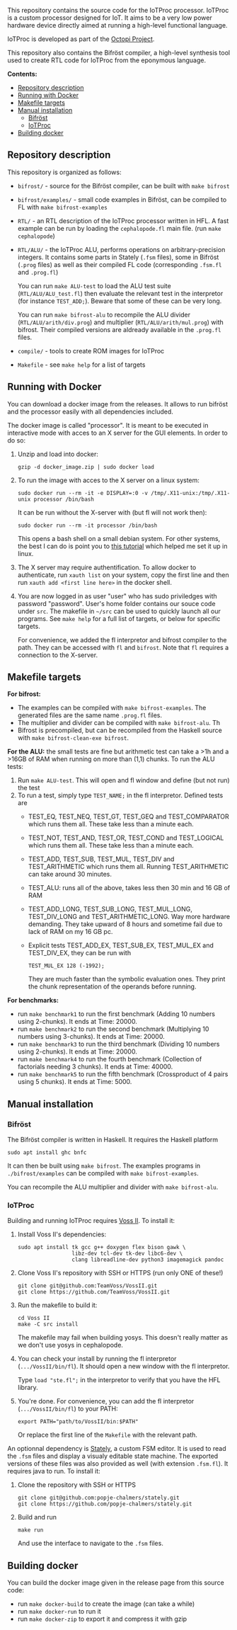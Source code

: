 




This repository contains the source code for the IoTProc processor. IoTProc is a custom processor designed for IoT. It aims to be a very low power hardware device directly aimed at running a high-level functional language.

IoTProc is developed as part of the [Octopi Project](https://octopi.chalmers.se/).

This repository also contains the Bifröst compiler, a high-level synthesis tool used to create RTL code for IoTProc from the eponymous language.

**Contents:**
- [Repository description](#repository-description)
- [Running with Docker](#running-with-docker)
- [Makefile targets](#makefile-targets)
- [Manual installation](#manual-installation)
	- [Bifröst](#bifröst)
	- [IoTProc](#iotproc)
- [Building docker](#building-docker)

## Repository description

This repository is organized as follows:
- `bifrost/` - source for the Bifröst compiler, can be built with `make bifrost`
- `bifrost/examples/` - small code examples in Bifröst, can be compiled to FL with `make bifrost-examples`
- `RTL/` - an RTL description of the IoTProc processor written in HFL. A fast example can be run by loading the `cephalopode.fl` main file. (run `make cephalopode`)
- `RTL/ALU/` - the IoTProc ALU, performs operations on arbitrary-precision integers. It contains some parts in Stately (`.fsm` files), some in Bifröst (`.prog` files) as well as their compiled FL code (corresponding `.fsm.fl` and `.prog.fl`)

	You can run `make ALU-test` to load the ALU test suite (`RTL/ALU/ALU_test.fl`) then evaluate the relevant test in the interpretor (for instance `TEST_ADD;`). Beware that some of these can be very long.

	You can run `make bifrost-alu` to recompile the ALU divider (`RTL/ALU/arith/div.prog`) and multiplier (`RTL/ALU/arith/mul.prog`) with bifrost. Their compiled versions are aldready available in the `.prog.fl` files.

- `compile/` - tools to create ROM images for IoTProc
- `Makefile` - see `make help` for a list of targets


## Running with Docker

You can download a docker image from the releases. It allows to run bifröst and the processor easily with all dependencies included.

The docker image is called "processor". It is meant to be executed in interactive mode with acces to an X server for the GUI elements. In order to do so:

1. Unzip and load into docker:

	```
	gzip -d docker_image.zip | sudo docker load
	```

2. To run the image with acces to the X server on a linux system:

	```
	sudo docker run --rm -it -e DISPLAY=:0 -v /tmp/.X11-unix:/tmp/.X11-unix processor /bin/bash
	```
	It can be run without the X-server with (but fl will not work then):
	```
	sudo docker run --rm -it processor /bin/bash
	```
	This opens a bash shell on a small debian system. For other systems, the best I can do is point you to [this tutorial](https://cuneyt.aliustaoglu.biz/en/running-gui-applications-in-docker-on-windows-linux-mac-hosts/) which helped me set it up in linux.

3. The X server may require authentification. To allow docker to authenticate, run `xauth list` on your system, copy the first line and then run `xauth add <first line here>` in the docker shell.

4. You are now logged in as user "user" who has sudo priviledges with password "password". User's home folder contains our souce code under `src`. The makefile in `~/src` can be used to quickly launch all our programs. See `make help` for a full list of targets, or below for specific targets.

	For convenience, we added the fl interpretor and bifrost compiler to the path. They can be accessed with `fl` and `bifrost`. Note that `fl` requires a connection to the X-server.

## Makefile targets

**For bifrost:**
* The examples can be compiled with `make bifrost-examples`. The generated files are the same name `.prog.fl` files.
* The multiplier and divider can be compiled with `make bifrost-alu`. Th
* Bifrost is precompiled, but can be recompiled from the Haskell source with `make bifrost-clean-exe bifrost`.

**For the ALU:** the small tests are fine but arithmetic test can take a >1h and a >16GB of RAM when running on more than (1,1) chunks. To run the ALU tests:
1. Run `make ALU-test`. This will open and fl window and define (but not run) the test
2. To run a test, simply type `TEST_NAME;` in the fl interpretor. Defined tests are
	- TEST_EQ, TEST_NEQ, TEST_GT, TEST_GEQ and TEST_COMPARATOR which runs them all. These take less than a minute each.
	- TEST_NOT, TEST_AND, TEST_OR, TEST_COND and TEST_LOGICAL which runs them all. These take less than a minute each.
	- TEST_ADD, TEST_SUB, TEST_MUL, TEST_DIV and TEST_ARITHMETIC which runs them all. Running TEST_ARITHMETIC can take around 30 minutes.
	- TEST_ALU: runs all of the above, takes less then 30 min and 16 GB of RAM
	- TEST_ADD_LONG, TEST_SUB_LONG, TEST_MUL_LONG, TEST_DIV_LONG and TEST_ARITHMETIC_LONG. Way more hardware demanding. They take upward of 8 hours and sometime fail due to lack of RAM on my 16 GB pc.
	- Explicit tests TEST_ADD_EX, TEST_SUB_EX, TEST_MUL_EX and TEST_DIV_EX, they can be run with

		```
		TEST_MUL_EX 128 (-1992);
		```

		They are much faster than the symbolic evaluation ones. They print the chunk representation of the operands before running.

**For benchmarks:**
- run `make benchmark1` to run the first benchmark (Adding 10 numbers using 2-chunks). It ends at Time: 20000.
- run `make benchmark2` to run the second benchmark (Multiplying 10 numbers using 3-chunks). It ends at Time: 20000.
- run `make benchmark3` to run the third benchmark (Dividing 10 numbers using 2-chunks). It ends at Time: 20000.
- run `make benchmark4` to run the fourth benchmark (Collection of factorials needing 3 chunks). It ends at Time: 40000.
- run `make benchmark5` to run the fifth benchmark (Crossproduct of 4 pairs using 5 chunks). It ends at Time: 5000.


## Manual installation

### Bifröst

The Bifröst compiler is written in Haskell. It requires the Haskell platform

	sudo apt install ghc bnfc

It can then be built using `make bifrost`. The examples programs in `./bifrost/examples` can be compiled with `make bifrost-examples`.

You can recompile the ALU multiplier and divider with `make bifrost-alu`.

### IoTProc

Building and running IoTProc requires [Voss II](https://github.com/TeamVoss/VossII). To install it:

1. Install Voss II's dependencies:

	```
	sudo apt install tk gcc g++ doxygen flex bison gawk \
	                 libz-dev tcl-dev tk-dev libc6-dev \
	                 clang libreadline-dev python3 imagemagick pandoc
	```

2. Clone Voss II's repository with SSH or HTTPS (run only ONE of these!)

	```
	git clone git@github.com:TeamVoss/VossII.git
	git clone https://github.com/TeamVoss/VossII.git
	```

3. Run the makefile to build it:

	```
	cd Voss II
	make -C src install
	```

	The makefile may fail when building yosys. This doesn't really matter as we don't use yosys in cephalopode.

4. You can check your install by running the fl interpretor (`.../VossII/bin/fl`). It should open a new window with the fl interpretor.

	Type `load "ste.fl";` in the interpretor to verify that you have the HFL library.

5. You're done. For convenience, you can add the fl interpretor (`.../VossII/bin/fl`) to your PATH:

	```
	export PATH="path/to/VossII/bin:$PATH"
	```

	Or replace the first line of the `Makefile` with the relevant path.

An optionnal dependency is [Stately](https://github.com/popje-chalmers/stately), a custom FSM editor. It is used to read the `.fsm` files and display a visualy editable state machine. The exported versions of these files was also provided as well (with extension `.fsm.fl`). It requires java to run. To install it:

1. Clone the repository with SSH or HTTPS

	```
	git clone git@github.com:popje-chalmers/stately.git
	git clone https://github.com/popje-chalmers/stately.git
	```

2. Build and run

	```
	make run
	```

	And use the interface to navigate to the `.fsm` files.

## Building docker

You can build the docker image given in the release page from this source code:
- run `make docker-build` to create the image (can take a while)
- run `make docker-run` to run it
- run `make docker-zip` to export it and compress it with gzip
